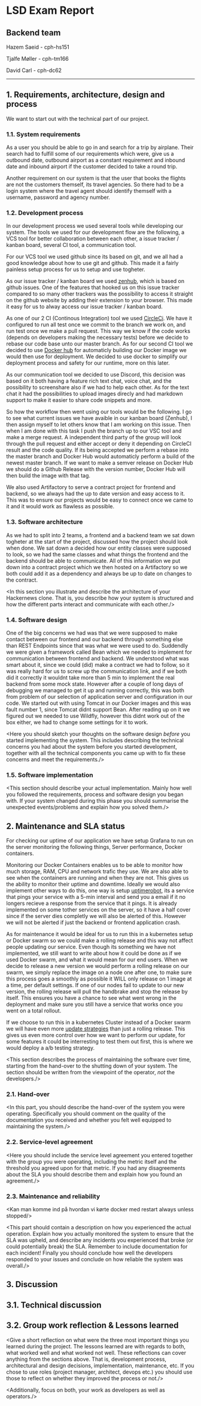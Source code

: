 # LSD Exam Report
## Backend team
Hazem Saeid - cph-hs151

Tjalfe Møller - cph-tm166

David Carl - cph-dc62

---
## 1. Requirements, architecture, design and process
We want to start out with the technical part of our project. 

### 1.1. System requirements
As a user you should be able to go in and search for a trip by airplane. Their search had to fulfill some of our requirements which were, give us a outbound date, outbound airport as a constant requirement and inbound date and inbound airport if the customer decided to take a round trip. 

Another requirement on our system is that the user that books the flights are not the customers themself, its travel
agencies. So there had to be a login system where the travel agent should identify themself with a username, password and agency number.

### 1.2. Development process
In our development process we used several tools while developing our system.
The tools we used for our development flow are the following, a VCS tool for better collaboration between each other, a issue tracker / kanban board, several CI tool, a communication tool.

For our VCS tool we used github since its based on git, and we all had a good knowledge about how to use git and github. This made it a fairly painless setup process for us to setup and use togheter.

As our issue tracker / kanban board we used [zenhub](https://www.zenhub.com/), which is based on github issues. One of the features that hooked us on this issue tracker compared to so many other trackers was the possibility to access it straight on the github website by adding their extension to your browser. This made it easy for us to alway access our issue tracker / kanban board.

As one of our 2 CI (Continous Integration) tool we used [CircleCi](https://circleci.com/). We have it configured to run all test once we commit to the branch we work on, and run test once we make a pull request. This way we know if the code works (depends on developers making the necessary tests) before we decide to rebase our code base unto our master branch. As for our second CI tool we decided to use [Docker hub](https://hub.docker.com/) for automaticly building our Docker image we would then use for deployment. We decided to use docker to simplify our deployment process and safety for our runtime, more on this later.

As our communication tool we decided to use Discord, this decision was based on it both having a feature rich text chat, voice chat, and the possibility to screenshare also if we had to help each other. As for the text chat it had the possibilities to upload images direcly and had markdown support to make it easier to share code snippets and more.

So how the workflow then went using our tools would be the following. I go to see what current issues we have avaible in our kanban board (Zenhub), I then assign myself to let others know that I am working on this issue. Then when I am done with this task I push the branch up to our VSC tool and make a merge request. A independent third party of the group will look through the pull request and either accept or deny it depending on CircleCI result and the code quality. If its being accepted we perform a rebase into the master branch and Docker Hub would automaticly perform a build of the newest master branch. If we want to make a semver release on Docker Hub we should do a Github Release with the version number, Docker Hub will then build the image with that tag.

We also used Artifactory to serve a contract project for frontend and backend, so we always had the up to date version and easy access to it. This was to ensure our projects would be easy to connect once we came to it and it would work as flawless as possible.

<In this part you should show off by telling us all you know about software
development processes and describe which concepts you used to structure your
development./>

### 1.3. Software architecture

As we had to split into 2 teams, a frontend and a backend team we sat down togheter at the start of the project, discussed how the project should look when done. We sat down a decided how our entity classes were supposed to look, so we had the same classes and what things the frontend and the backend should be able to communicate. All of this information we put down into a contract project which we then hosted on a Artifactory so we both could add it as a dependency and always be up to date on changes to the contract.

<In this section you illustrate and describe the architecture of your Hackernews clone. That is, you describe how your system is structured and how the different parts interact and communicate with each other./>

### 1.4. Software design

One of the big concerns we had was that we were supposed to make contact between our frontend and our backend through something else than REST Endpoints since that was what we were used to do. Suddendly we were given a framework called Bean which we needed to implement for communication between frontend and backend.
We understood what was smart about it, since we could (did) make a contract we had to follow, so it was really hard for us to screw up the communication link, and if we both did it correctly it wouldnt take more than 5 min to implement the real backend from some mock state. However after a couple of long days of debugging we managed to get it up and running correctly, this was both from problem of our selection of application server and configuration in our code. We started out with using Tomcat in our Docker images and this was fault number 1, since Tomcat didnt support Bean. After reading up on it we figured out we needed to use Wildfly, however this didnt work out of the box either, we had to change some settings for it to work.

<Here you should sketch your thoughts on the software design *before* you
started implementing the system. This includes describing the technical
concerns you had about the system before you started development, together
with all the technical components you came up with to fix these concerns and
meet the requirements./>

### 1.5. Software implementation
<This section should describe your actual implementation. Mainly how well you
followed the requirements, process and software design you began with.
If your system changed during this phase you should summarise the unexpected
events/problems and explain how you solved them./>

## 2. Maintenance and SLA status

For checking our uptime of our application we have setup Grafana to run on the server monitoring the following things, Server performance, Docker containers.

Monitoring our Docker Containers enables us to be able to monitor how much storage, RAM, CPU and network trafic they use. We are also able to see when the containers are running and when they are not. This gives us the ability to monitor their uptime and downtime. Ideally we would also implement other ways to do this, one way is setup [uptimerobot](https://uptimerobot.com/), its a service that pings your service with a 5-min interval and send you a email if it no longers recieve a response from the service that it pings. It is already implemented on some tother services on the server, so it have a half cover since if the server dies completly we will also be alerted of this. However we will not be alerted if just the backend or frontend application crash.

As for maintenance it would be ideal for us to run this in a kubernetes setup or Docker swarm so we could make a rolling release and this way not affect people updating our service. Even though its something we have not implemented, we still want to write about how it could be done as if we used Docker swarm, and what it would mean for our end users. 
When we decide to release a new version we would perform a rolling release on our swarm, we simply replace the image on a node one after one, to make sure this process goes a smoothly as possible it WILL only release on 1 image at a time, per default settings. If one of our nodes fail to update to our new version, the rolling release will pull the handbrake and stop the release by itself. This ensures you have a chance to see what went wrong in the deployment and make sure you still have a service that works once you went on a total rollout. 

If we choose to run this in a kubernetes Cluster instead of a Docker swarm we will have even more [update strategies](https://blog.container-solutions.com/kubernetes-deployment-strategies) than just a rolling release. This gives us even more control over how we want to perform our update, for some features it could be interresting to test them out first, this is where we would deploy a a/b testing strategy.

<This section describes the process of maintaining the software over time,
starting from the hand-over to the shutting down of your system. The section
should be written from the viewpoint of the operator, *not* the developers./>

### 2.1. Hand-over
<In this part, you should describe the hand-over of the system you were
operating. Specifically you should comment on the quality of the documentation you received and whether you felt well equipped to maintaining the system./>

### 2.2. Service-level agreement
<Here you should include the service level agreement you entered together with
the group you were operating, including the metric itself and the threshold
you agreed upon for that metric. If you had any disagreements about the SLA
you should describe them and explain how you found an agreement./>

### 2.3. Maintenance and reliability
<Kan man komme ind på hvordan vi kørte docker med restart always unless stopped/>

<This part should contain a description on how you experienced the actual
operation. Explain how you actually monitored the system to ensure that the SLA
was upheld, and describe any incidents you experienced that broke (or could
potentially break) the SLA. Remember to include documentation for each
incident! Finally you should conclude how well the developers responded to your
issues and conclude on how reliable the system was overall./>

## 3. Discussion

## 3.1. Technical discussion
<This part summarises both the first and second part of the report by giving
an overview of the good and bad parts of the whole semester project. Be
critical and honest./>

## 3.2. Group work reflection & Lessons learned
<Give a short reflection on what were the three most important things you learned during the project. The lessons learned are with regards to both, what worked well and what worked not well. These reflections can cover anything from the sections above. That is, development process, architectural and design decisions, implementation, maintenance, etc. If you chose to use roles (project manager, architect, devops etc.) you should use those to reflect on whether they improved the process or not./>

<Additionally, focus on both, your work as developers as well as operators./>